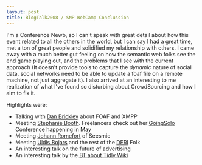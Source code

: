 ```yaml
---
layout: post
title: BlogTalk2008 / SNP WebCamp Conclussion
---
```


I'm a Conference Newb, so I can't speak with great detail about how this event related to all the others in the world, but I can say I had a great time, met a ton of great people and solidified my relationship with others. I came away with a much better gut feeling on how the semantic web folks see the end game playing out, and the problems that I see with the current approach (It doesn't provide tools to capture the <em>dynamic</em> nature of social data, social networks need to be able to update a foaf file on a remote machine, not just aggregate it). I also arrived at an interesting to me realization of what I've found so disturbing about CrowdSourcing and how I aim to fix it.

Highlights were:

* Talking with <a href="http://danbri.org/" rel="friend">Dan Brickley</a> about FOAF and XMPP
* Meeting <a href="http://climbtothestars.org/" rel="friend">Stephanie Booth</a>. Freelancers check out her <a href="http://going-solo.net/">GoingSolo</a> Conference happening in May
* Meeting <a href="http://www.romefort.net/" rel="friend">Johann Romefort</a> of Seesmic
* Meeting <a href="http://captsolo.net/info/" rel="firend">Uldis Bojars</a> and the rest of the <a href="http://www.deri.ie/">DERI</a> Folk
* An interesting talk on the future of advertising
* An interesting talk by the <abbr title="British Telecom">BT</a> about Tidly Wiki
